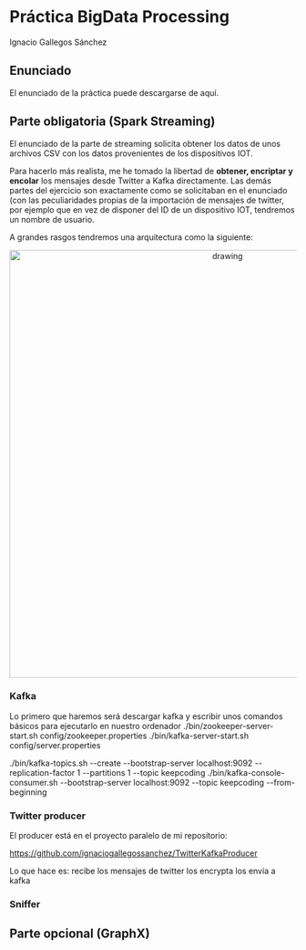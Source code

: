 # Práctica BigData Processing
Ignacio Gallegos Sánchez

## Enunciado

El enunciado de la práctica puede descargarse de aquí.

## Parte obligatoria (Spark Streaming)

El enunciado de la parte de streaming solicita obtener los datos de unos archivos CSV con los datos provenientes de los dispositivos IOT.

Para hacerlo más realista, me he tomado la libertad de **obtener, encriptar y encolar** los mensajes desde Twitter a Kafka directamente. Las demás partes del ejercicio son exactamente como se solicitaban en el enunciado (con las peculiaridades propias de la importación de mensajes de twitter, por ejemplo que en vez de disponer del ID de un dispositivo IOT, tendremos un nombre de usuario.

A grandes rasgos tendremos una arquitectura como la siguiente:

<center><img src="./resources/kafka-general.png" alt="drawing" width="750"/></center>

### Kafka

Lo primero que haremos será descargar kafka y escribir unos comandos básicos para ejecutarlo en nuestro ordenador
./bin/zookeeper-server-start.sh config/zookeeper.properties
./bin/kafka-server-start.sh config/server.properties

./bin/kafka-topics.sh --create --bootstrap-server localhost:9092 --replication-factor 1 --partitions 1 --topic keepcoding
./bin/kafka-console-consumer.sh --bootstrap-server localhost:9092 --topic keepcoding --from-beginning



### Twitter producer

El producer está en el proyecto paralelo de mi repositorio:

https://github.com/ignaciogallegossanchez/TwitterKafkaProducer

Lo que hace es:
recibe los mensajes de twitter
los encrypta
los envía a kafka

### Sniffer 

## Parte opcional (GraphX)

<No implementada>
